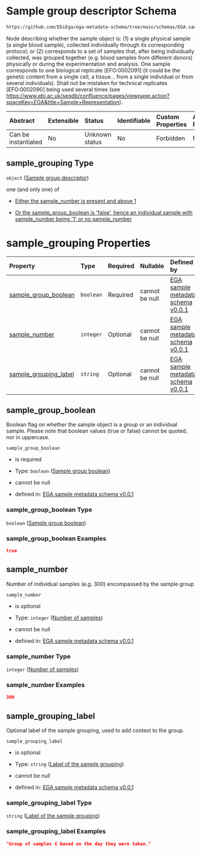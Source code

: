 # Sample group descriptor Schema

```txt
https://github.com/EbiEga/ega-metadata-schema/tree/main/schemas/EGA.sample.json#/properties/sample_grouping
```

Node describing whether the sample object is: (1) a single physical sample (a single blood sample), collected individually through its corresponding protocol; or (2) corresponds to a set of samples that, after being individually collected, was grouped together (e.g. blood samples from different donors) physically or during the experimentation and analysis. One sample corresponds to one biological replicate \[EFO:0002091] (it could be the genetic content from a single cell, a tissue… from a single individual or from several individuals). Shall not be mistaken for technical replicates \[EFO:0002090] being used several times (see <https://www.ebi.ac.uk/seqdb/confluence/pages/viewpage.action?spaceKey=EGA&title=Sample+Representation>).

| Abstract            | Extensible | Status         | Identifiable | Custom Properties | Additional Properties | Access Restrictions | Defined In                                                        |
| :------------------ | :--------- | :------------- | :----------- | :---------------- | :-------------------- | :------------------ | :---------------------------------------------------------------- |
| Can be instantiated | No         | Unknown status | No           | Forbidden         | Forbidden             | none                | [EGA.sample.json*](../out/EGA.sample.json "open original schema") |

## sample_grouping Type

`object` ([Sample group descriptor](ega-4-properties-sample-group-descriptor.md))

one (and only one) of

*   [Either the sample_number is present and above 1](ega-4-properties-sample-group-descriptor-oneof-either-the-sample_number-is-present-and-above-1.md "check type definition")

*   [Or the sample_group_boolean is 'false', hence an individual sample with sample_number being '1' or no sample_number](ega-4-properties-sample-group-descriptor-oneof-or-the-sample_group_boolean-is-false-hence-an-individual-sample-with-sample_number-being-1-or-no-sample_number.md "check type definition")

# sample_grouping Properties

| Property                                        | Type      | Required | Nullable       | Defined by                                                                                                                                                                                                                                                              |
| :---------------------------------------------- | :-------- | :------- | :------------- | :---------------------------------------------------------------------------------------------------------------------------------------------------------------------------------------------------------------------------------------------------------------------- |
| [sample_group_boolean](#sample_group_boolean)   | `boolean` | Required | cannot be null | [EGA sample metadata schema v0.0.1](ega-4-properties-sample-group-descriptor-properties-sample-group-boolean.md "https://github.com/EbiEga/ega-metadata-schema/tree/main/schemas/EGA.sample.json#/properties/sample_grouping/properties/sample_group_boolean")          |
| [sample_number](#sample_number)                 | `integer` | Optional | cannot be null | [EGA sample metadata schema v0.0.1](ega-4-properties-sample-group-descriptor-properties-number-of-samples.md "https://github.com/EbiEga/ega-metadata-schema/tree/main/schemas/EGA.sample.json#/properties/sample_grouping/properties/sample_number")                    |
| [sample_grouping_label](#sample_grouping_label) | `string`  | Optional | cannot be null | [EGA sample metadata schema v0.0.1](ega-4-properties-sample-group-descriptor-properties-label-of-the-sample-grouping.md "https://github.com/EbiEga/ega-metadata-schema/tree/main/schemas/EGA.sample.json#/properties/sample_grouping/properties/sample_grouping_label") |

## sample_group_boolean

Boolean flag on whether the sample object is a group or an individual sample. Please note that boolean values (true or false) cannot be quoted, nor in uppercase.

`sample_group_boolean`

*   is required

*   Type: `boolean` ([Sample group boolean](ega-4-properties-sample-group-descriptor-properties-sample-group-boolean.md))

*   cannot be null

*   defined in: [EGA sample metadata schema v0.0.1](ega-4-properties-sample-group-descriptor-properties-sample-group-boolean.md "https://github.com/EbiEga/ega-metadata-schema/tree/main/schemas/EGA.sample.json#/properties/sample_grouping/properties/sample_group_boolean")

### sample_group_boolean Type

`boolean` ([Sample group boolean](ega-4-properties-sample-group-descriptor-properties-sample-group-boolean.md))

### sample_group_boolean Examples

```json
true
```

## sample_number

Number of individual samples (e.g. 300) encompassed by the sample group

`sample_number`

*   is optional

*   Type: `integer` ([Number of samples](ega-4-properties-sample-group-descriptor-properties-number-of-samples.md))

*   cannot be null

*   defined in: [EGA sample metadata schema v0.0.1](ega-4-properties-sample-group-descriptor-properties-number-of-samples.md "https://github.com/EbiEga/ega-metadata-schema/tree/main/schemas/EGA.sample.json#/properties/sample_grouping/properties/sample_number")

### sample_number Type

`integer` ([Number of samples](ega-4-properties-sample-group-descriptor-properties-number-of-samples.md))

### sample_number Examples

```json
300
```

## sample_grouping_label

Optional label of the sample grouping, used to add context to the group.

`sample_grouping_label`

*   is optional

*   Type: `string` ([Label of the sample grouping](ega-4-properties-sample-group-descriptor-properties-label-of-the-sample-grouping.md))

*   cannot be null

*   defined in: [EGA sample metadata schema v0.0.1](ega-4-properties-sample-group-descriptor-properties-label-of-the-sample-grouping.md "https://github.com/EbiEga/ega-metadata-schema/tree/main/schemas/EGA.sample.json#/properties/sample_grouping/properties/sample_grouping_label")

### sample_grouping_label Type

`string` ([Label of the sample grouping](ega-4-properties-sample-group-descriptor-properties-label-of-the-sample-grouping.md))

### sample_grouping_label Examples

```json
"Group of samples X based on the day they were taken."
```
